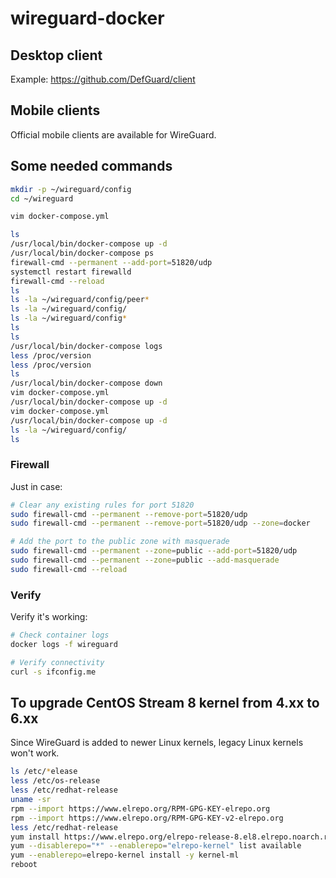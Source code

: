 # wireguard-docker

## Desktop client

Example: https://github.com/DefGuard/client

## Mobile clients

Official mobile clients are available for WireGuard.

## Some needed commands

```bash
mkdir -p ~/wireguard/config
cd ~/wireguard

vim docker-compose.yml

ls
/usr/local/bin/docker-compose up -d
/usr/local/bin/docker-compose ps
firewall-cmd --permanent --add-port=51820/udp
systemctl restart firewalld
firewall-cmd --reload
ls
ls -la ~/wireguard/config/peer*
ls -la ~/wireguard/config/
ls -la ~/wireguard/config*
ls
ls
/usr/local/bin/docker-compose logs
less /proc/version 
less /proc/version 
ls
/usr/local/bin/docker-compose down
vim docker-compose.yml 
/usr/local/bin/docker-compose up -d
vim docker-compose.yml 
/usr/local/bin/docker-compose up -d
ls -la ~/wireguard/config/
ls
```

### Firewall

Just in case:

```bash
# Clear any existing rules for port 51820
sudo firewall-cmd --permanent --remove-port=51820/udp
sudo firewall-cmd --permanent --remove-port=51820/udp --zone=docker

# Add the port to the public zone with masquerade
sudo firewall-cmd --permanent --zone=public --add-port=51820/udp
sudo firewall-cmd --permanent --zone=public --add-masquerade
sudo firewall-cmd --reload
```

### Verify

Verify it's working:

```bash
# Check container logs
docker logs -f wireguard

# Verify connectivity
curl -s ifconfig.me
```

## To upgrade CentOS Stream 8 kernel from 4.xx to 6.xx

Since WireGuard is added to newer Linux kernels, legacy Linux kernels won't work.

```bash
ls /etc/*elease
less /etc/os-release 
less /etc/redhat-release 
uname -sr
rpm --import https://www.elrepo.org/RPM-GPG-KEY-elrepo.org
rpm --import https://www.elrepo.org/RPM-GPG-KEY-v2-elrepo.org
less /etc/redhat-release 
yum install https://www.elrepo.org/elrepo-release-8.el8.elrepo.noarch.rpm
yum --disablerepo="*" --enablerepo="elrepo-kernel" list available
yum --enablerepo=elrepo-kernel install -y kernel-ml
reboot
```

